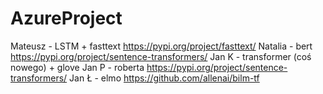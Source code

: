 # AzureProject
 
 Mateusz - LSTM + fasttext https://pypi.org/project/fasttext/
 Natalia - bert https://pypi.org/project/sentence-transformers/
 Jan K - transformer (coś nowego) + glove
 Jan P - roberta https://pypi.org/project/sentence-transformers/
 Jan Ł - elmo https://github.com/allenai/bilm-tf

